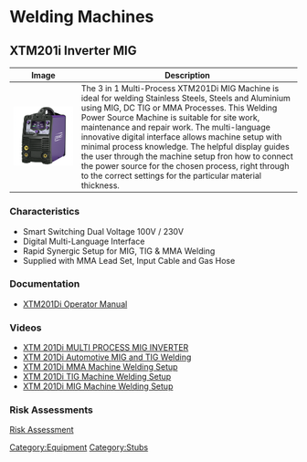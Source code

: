 # Welding Machines

## XTM201i Inverter MIG

| Image                                   | Description                                                                                                                                                                                                                                                                                                                                                                                                                                                                                                                                          |
|-----------------------------------------|------------------------------------------------------------------------------------------------------------------------------------------------------------------------------------------------------------------------------------------------------------------------------------------------------------------------------------------------------------------------------------------------------------------------------------------------------------------------------------------------------------------------------------------------------|
| ![XTM 201Di](xtm201di/XTM201Di_ISO.png) | The 3 in 1 Multi-Process XTM201Di MIG Machine is ideal for welding Stainless Steels, Steels and Aluminium using MIG, DC TIG or MMA Processes. This Welding Power Source Machine is suitable for site work, maintenance and repair work. The multi-language innovative digital interface allows machine setup with minimal process knowledge. The helpful display guides the user through the machine setup fron how to connect the power source for the chosen process, right through to the correct settings for the particular material thickness. |

### Characteristics

- Smart Switching Dual Voltage 100V / 230V 
- Digital Multi-Language Interface 
- Rapid Synergic Setup for MIG, TIG & MMA Welding 
- Supplied with MMA Lead Set, Input Cable and Gas Hose

### Documentation

- [XTM201Di Operator Manual ](xtm201di/Instructions_XTM-201Di_Issue-3.pdf)

### Videos

- [XTM 201Di MULTI PROCESS MIG INVERTER](https://www.youtube.com/watch?v=3G1hJrQry28)
- [XTM 201Di Automotive MIG and TIG Welding](https://www.youtube.com/watch?v=Z1jbV_UGBbw)
- [XTM 201Di MMA Machine Welding Setup](https://www.youtube.com/watch?v=jucLqCA6c6g)
- [XTM 201Di TIG Machine Welding Setup](https://www.youtube.com/watch?v=MqrYoK6m0WU)
- [XTM 201Di MIG Machine Welding Setup](https://www.youtube.com/watch?v=e8vuY6fhEuE)

### Risk Assessments

[Risk Assessment](https://docs.google.com/document/d/1Nxx7gC6ZlFJ3FDdt4ViFRJvyCdW8pJC49f7d4CRjHVY/edit?usp=sharing)

[Category:Equipment](Category:Equipment "wikilink")
[Category:Stubs](Category:Stubs "wikilink")
